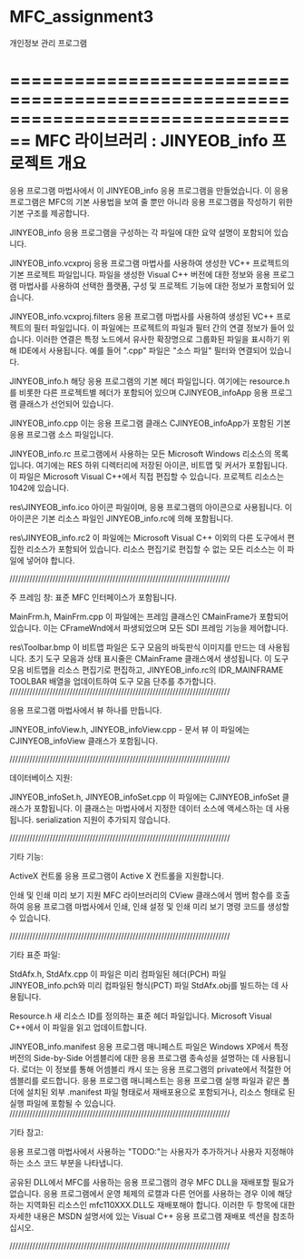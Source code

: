 # MFC_assignment3
개인정보 관리 프로그램


================================================================================
    MFC 라이브러리 : JINYEOB_info 프로젝트 개요
===============================================================================

응용 프로그램 마법사에서 이 JINYEOB_info 응용 프로그램을 만들었습니다. 이 응용 프로그램은 MFC의 기본 사용법을 보여 줄 뿐만 아니라 응용 프로그램을 작성하기 위한 기본 구조를 제공합니다.

JINYEOB_info 응용 프로그램을 구성하는 각 파일에 대한
요약 설명이 포함되어 있습니다.

JINYEOB_info.vcxproj
    응용 프로그램 마법사를 사용하여 생성한 VC++ 프로젝트의 기본 프로젝트 파일입니다. 파일을 생성한 Visual C++ 버전에 대한 정보와 응용 프로그램 마법사를 사용하여 선택한 플랫폼, 구성 및 프로젝트 기능에 대한 정보가 포함되어 있습니다.

JINYEOB_info.vcxproj.filters
    응용 프로그램 마법사를 사용하여 생성된 VC++ 프로젝트의 필터 파일입니다. 이 파일에는 프로젝트의 파일과 필터 간의 연결 정보가 들어 있습니다. 이러한 연결은 특정 노드에서 유사한 확장명으로 그룹화된 파일을 표시하기 위해 IDE에서 사용됩니다. 예를 들어 ".cpp" 파일은 "소스 파일" 필터와 연결되어 있습니다.

JINYEOB_info.h
    해당 응용 프로그램의 기본 헤더 파일입니다.
    여기에는 resource.h를 비롯한 다른 프로젝트별 헤더가 포함되어 있으며 CJINYEOB_infoApp 응용 프로그램 클래스가 선언되어 있습니다.

JINYEOB_info.cpp
    이는 응용 프로그램 클래스 CJINYEOB_infoApp가 포함된 기본 응용 프로그램 소스 파일입니다.

JINYEOB_info.rc
    프로그램에서 사용하는 모든 Microsoft Windows 리소스의 목록입니다. 여기에는 RES 하위 디렉터리에 저장된 아이콘, 비트맵 및 커서가 포함됩니다. 이 파일은 Microsoft Visual C++에서 직접 편집할 수 있습니다. 프로젝트 리소스는 1042에 있습니다.

res\JINYEOB_info.ico
    아이콘 파일이며, 응용 프로그램의 아이콘으로 사용됩니다. 이 아이콘은 기본 리소스 파일인 JINYEOB_info.rc에 의해 포함됩니다.

res\JINYEOB_info.rc2
    이 파일에는 Microsoft Visual C++ 이외의 다른 도구에서 편집한 리소스가 포함되어 있습니다. 리소스 편집기로 편집할 수 없는 모든 리소스는 이 파일에 넣어야 합니다.

/////////////////////////////////////////////////////////////////////////////

주 프레임 창:
    표준 MFC 인터페이스가 포함됩니다.

MainFrm.h, MainFrm.cpp
    이 파일에는 프레임 클래스인 CMainFrame가 포함되어 있습니다.
    이는 CFrameWnd에서 파생되었으며 모든 SDI 프레임 기능을 제어합니다.

res\Toolbar.bmp
    이 비트맵 파일은 도구 모음의 바둑판식 이미지를 만드는 데 사용됩니다.
    초기 도구 모음과 상태 표시줄은 CMainFrame 클래스에서 생성됩니다. 이 도구 모음 비트맵을 리소스 편집기로 편집하고, JINYEOB_info.rc의 IDR_MAINFRAME TOOLBAR 배열을 업데이트하여 도구 모음 단추를 추가합니다.
/////////////////////////////////////////////////////////////////////////////

응용 프로그램 마법사에서 뷰 하나를 만듭니다.

JINYEOB_infoView.h, JINYEOB_infoView.cpp - 문서 뷰
    이 파일에는 CJINYEOB_infoView 클래스가 포함됩니다.



/////////////////////////////////////////////////////////////////////////////

데이터베이스 지원:

JINYEOB_infoSet.h, JINYEOB_infoSet.cpp
    이 파일에는 CJINYEOB_infoSet 클래스가 포함됩니다. 이 클래스는 마법사에서 지정한 데이터 소스에 액세스하는 데 사용됩니다.
    serialization 지원이 추가되지 않습니다.

/////////////////////////////////////////////////////////////////////////////

기타 기능:

ActiveX 컨트롤
    응용 프로그램이 Active X 컨트롤을 지원합니다.

인쇄 및 인쇄 미리 보기 지원
    MFC 라이브러리의 CView 클래스에서 멤버 함수를 호출하여 응용 프로그램 마법사에서 인쇄, 인쇄 설정 및 인쇄 미리 보기 명령 코드를 생성할 수 있습니다.

/////////////////////////////////////////////////////////////////////////////

기타 표준 파일:

StdAfx.h, StdAfx.cpp
    이 파일은 미리 컴파일된 헤더(PCH) 파일 JINYEOB_info.pch와 미리 컴파일된 형식(PCT) 파일 StdAfx.obj를 빌드하는 데 사용됩니다.

Resource.h
    새 리소스 ID를 정의하는 표준 헤더 파일입니다. Microsoft Visual C++에서 이 파일을 읽고 업데이트합니다.

JINYEOB_info.manifest
	응용 프로그램 매니페스트 파일은 Windows XP에서 특정 버전의 Side-by-Side 어셈블리에 대한 응용 프로그램 종속성을 설명하는 데 사용됩니다. 로더는 이 정보를 통해 어셈블리 캐시 또는 응용 프로그램의 private에서 적절한 어셈블리를 로드합니다. 응용 프로그램 매니페스트는 응용 프로그램 실행 파일과 같은 폴더에 설치된 외부 .manifest 파일 형태로서 재배포용으로 포함되거나, 리소스 형태로 된 실행 파일에 포함될 수 있습니다.
/////////////////////////////////////////////////////////////////////////////

기타 참고:

응용 프로그램 마법사에서 사용하는 "TODO:"는 사용자가 추가하거나 사용자 지정해야 하는 소스 코드 부분을 나타냅니다.

공유된 DLL에서 MFC를 사용하는 응용 프로그램의 경우 MFC DLL을 재배포할 필요가 없습니다. 응용 프로그램에서 운영 체제의 로캘과 다른 언어를 사용하는 경우 이에 해당하는 지역화된 리소스인 mfc110XXX.DLL도 재배포해야 합니다.
이러한 두 항목에 대한 자세한 내용은 MSDN 설명서에 있는 Visual C++ 응용 프로그램 재배포 섹션을 참조하십시오.

/////////////////////////////////////////////////////////////////////////////
